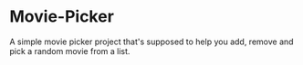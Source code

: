 # Movie-Picker
A simple movie picker project that's supposed to help you add, remove and pick a random movie from a list.

